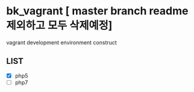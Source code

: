 # bk_vagrant [ master branch readme 제외하고 모두 삭제예정]
vagrant development environment construct

## LIST
- [X] php5
- [ ] php7
